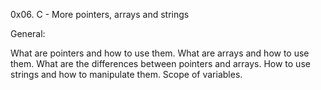 0x06. C - More pointers, arrays and strings


General:

What are pointers and how to use them.
What are arrays and how to use them.
What are the differences between pointers and arrays.
How to use strings and how to manipulate them.
Scope of variables.
